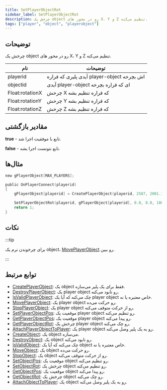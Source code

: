 ```yaml
---
title: SetPlayerObjectRot
sidebar_label: SetPlayerObjectRot
description: چرخش یک object رو در محور های X، Y و Z تنظیم می‌کنه.
tags: ["player", "object", "playerobject"]
---
```


## توضیحات

چرخش یک object رو در محور های X، Y و Z تنظیم می‌کنه.

| نام             | توضیحات                                      |
| --------------- | -------------------------------------------- |
| playerid        | آیدی پلیری که قراره player-object اش بچرخه   |
| objectid        | آیدی player-object ای که قراره بچرخه         |
| Float:rotationX | چرخش X که قراره تنظیم بشه                   |
| Float:rotationY | چرخش Y که قراره تنظیم بشه                   |
| Float:rotationZ | چرخش Z که قراره تنظیم بشه                   |

## مقادیر بازگشتی

**true** - تابع با موفقیت اجرا شد.

**false** - تابع نتونست اجرا بشه.

## مثال‌ها

```c
new gPlayerObject[MAX_PLAYERS];

public OnPlayerConnect(playerid)
{
    gPlayerObject[playerid] = CreatePlayerObject(playerid, 2587, 2001.195679, 1547.113892, 14.283400, 0.0, 0.0, 96.0);

    SetPlayerObjectRot(playerid, gPlayerObject[playerid], 0.0, 0.0, 180.0);
    return 1;
}
```

## نکات

:::tip

برای چرخوندن نرم یک object، [MovePlayerObject](MovePlayerObject) رو ببین.

:::

## توابع مرتبط

- [CreatePlayerObject](CreatePlayerObject): یک object فقط برای یک پلیر می‌سازه.
- [DestroyPlayerObject](DestroyPlayerObject): یک player object رو نابود می‌کنه.
- [IsValidPlayerObject](IsValidPlayerObject): چک می‌کنه که آیا یک player object خاص معتبره یا نه.
- [MovePlayerObject](MovePlayerObject): یک player object رو حرکت می‌ده.
- [StopPlayerObject](StopPlayerObject): یک player object رو از حرکت متوقف می‌کنه.
- [SetPlayerObjectPos](SetPlayerObjectPos): موقعیت یک player object رو تنظیم می‌کنه.
- [GetPlayerObjectPos](GetPlayerObjectPos): موقعیت یک player object رو پیدا می‌کنه.
- [GetPlayerObjectRot](GetPlayerObjectRot): چرخش یک player object رو چک می‌کنه.
- [AttachPlayerObjectToPlayer](AttachPlayerObjectToPlayer): یک player object رو به یک پلیر وصل می‌کنه.
- [CreateObject](CreateObject): یک object می‌سازه.
- [DestroyObject](DestroyObject): یک object رو نابود می‌کنه.
- [IsValidObject](IsValidObject): چک می‌کنه که آیا یک object خاص معتبره یا نه.
- [MoveObject](MoveObject): یک object رو حرکت می‌ده.
- [StopObject](StopObject): یک object رو از حرکت متوقف می‌کنه.
- [SetObjectPos](SetObjectPos): موقعیت یک object رو تنظیم می‌کنه.
- [SetObjectRot](SetObjectRot): چرخش یک object رو تنظیم می‌کنه.
- [GetObjectPos](GetObjectPos): موقعیت یک object رو پیدا می‌کنه.
- [GetObjectRot](GetObjectRot): چرخش یک object رو چک می‌کنه.
- [AttachObjectToPlayer](AttachObjectToPlayer): یک object رو به یک پلیر وصل می‌کنه.
